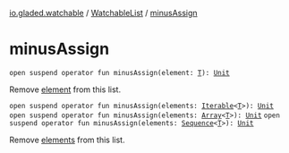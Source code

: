 [io.gladed.watchable](../index.md) / [WatchableList](index.md) / [minusAssign](./minus-assign.md)

# minusAssign

`open suspend operator fun minusAssign(element: `[`T`](index.md#T)`): `[`Unit`](https://kotlinlang.org/api/latest/jvm/stdlib/kotlin/-unit/index.html)

Remove [element](minus-assign.md#io.gladed.watchable.WatchableList$minusAssign(io.gladed.watchable.WatchableList.T)/element) from this list.

`open suspend operator fun minusAssign(elements: `[`Iterable`](https://kotlinlang.org/api/latest/jvm/stdlib/kotlin.collections/-iterable/index.html)`<`[`T`](index.md#T)`>): `[`Unit`](https://kotlinlang.org/api/latest/jvm/stdlib/kotlin/-unit/index.html)
`open suspend operator fun minusAssign(elements: `[`Array`](https://kotlinlang.org/api/latest/jvm/stdlib/kotlin/-array/index.html)`<`[`T`](index.md#T)`>): `[`Unit`](https://kotlinlang.org/api/latest/jvm/stdlib/kotlin/-unit/index.html)
`open suspend operator fun minusAssign(elements: `[`Sequence`](https://kotlinlang.org/api/latest/jvm/stdlib/kotlin.sequences/-sequence/index.html)`<`[`T`](index.md#T)`>): `[`Unit`](https://kotlinlang.org/api/latest/jvm/stdlib/kotlin/-unit/index.html)

Remove [elements](minus-assign.md#io.gladed.watchable.WatchableList$minusAssign(kotlin.collections.Iterable((io.gladed.watchable.WatchableList.T)))/elements) from this list.

